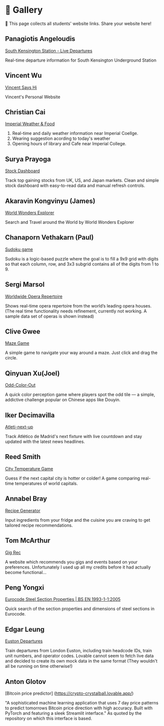 # 🌟 Gallery

👋 This page collects all students' website links. Share your website here!

## Panagiotis Angeloudis

[South Kensington Station - Live Departures](https://southkensington-live-arrivals.lovable.app)

Real-time departure information for South Kensington Underground Station

## Vincent Wu

[Vincent Says Hi](https://vincent-says-hi.lovable.app)

Vincent's Personal Website

## Christian Cai

[Imperial Weather & Food](https://imperial-wear-weather.lovable.app)

1. Real-time and daily weather information near Imperial Coellge.
2. Wearing suggestion acording to today's weather
3. Opening hours of library and Cafe near Imperial College.

## Surya Prayoga

[Stock Dashboard](https://stockbyme.lovable.app/)

Track top gaining stocks from UK, US, and Japan markets. Clean and simple stock dashboard with easy-to-read data and manual refresh controls.

## Akaravin Kongvinyu (James)

[World Wonders Explorer](https://akaravinkongvinyu.lovable.app/)

Search and Travel around the World by World Wonders Explorer

## Chanaporn Vethakarn (Paul)
[Sudoku game](https://sudoku-can-do.lovable.app)

Sudoku is a logic-based puzzle where the goal is to fill a 9x9 grid with digits so that each column, row, and 3x3 subgrid contains all of the digits from 1 to 9.


## Sergi Marsol

[Worldwide Opera Repertoire](https://opera-voyage-hub.lovable.app)

Shows real-time opera repertoire from the world’s leading opera houses. (The real time functionality needs refinement, currently not working. A sample data set of operas is shown instead)

## Clive Gwee

[Maze Game](https://maze-chase.lovable.app/)

A simple game to navigate your way around a maze. Just click and drag the circle.

## Qinyuan Xu(Joel)

[Odd-Color-Out](https://xqy-odd-color-game.lovable.app/)

A quick color perception game where players spot the odd tile — a simple, addictive challenge popular on Chinese apps like Douyin.

## Iker Decimavilla

[Atleti-next-up](https://atleti-next-up.lovable.app/)

Track Atlético de Madrid's next fixture with live countdown and stay updated with the latest news headlines.

## Reed Smith

[City Temperature Game](https://city-temp-tilt.lovable.app/) 

Guess if the next capital city is hotter or colder! A game comparing real-time temperatures of world capitals.

## Annabel Bray

[Recipe Generator](https://recipe-alchemy-96.lovable.app/)

Input ingredients from your fridge and the cuisine you are craving to get tailored recipe recommendations.

## Tom McArthur

[Gig Rec](https://london-night-guide.lovable.app/)

A website which recommends you gigs and events based on your preferences. Unfortunately I used up all my credits before it had actually become functional...

## Peng Yongxi

[Eurocode Steel Section Properties | BS EN 1993-1-1:2005](https://peng-yong-xi.lovable.app/)

Quick search of the section properties and dimensions of steel sections in Eurocode.

## Edgar Leung

[Euston Departures](https://euston-pulse-visuals.lovable.app)

Train departures from London Euston, including train headcode IDs, train unit numbers,
and operator codes. Lovable cannot seem to fetch live data and decided to create its
own mock data in the same format (They wouldn't all be running on time otherwise!)


## Anton Glotov

[Bitcoin price predictor] (https://crypto-crystalball.lovable.app/)

"A sophisticated machine learning application that uses 7 day price patterns to predict tomorrows Bitcoin price direction with high accuracy. Built with PyTorch and featuring a sleek Streamlit interface." As quoted by the repository on which this interface is based. 
